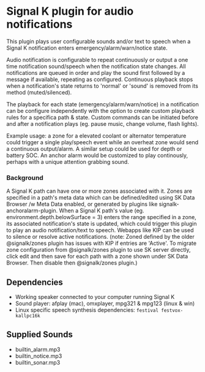 Signal K plugin for audio notifications
=================================

This plugin plays user configurable sounds and/or text to speech when a Signal K notification enters emergency/alarm/warn/notice state.

Audio notification is configurable to repeat continuously or output a one time notification sound/speech when the notification state changes.
All notifications are queued in order and play the sound first followed by a message if available, repeating as configured.  Continuous playback stops when a notification's state returns to 'normal' or 'sound' is removed from its method (muted/silenced).


The playback for each state (emergency/alarm/warn/notice) in a notification can be configure independently with the option to create custom playback rules for a specifica path & state.  Custom commands can be initiated before and after a notification plays (eg. pause music, change volume, flash lights).

Example usage: a zone for a elevated coolant or alternator temperature could trigger a single play/speech event while an overheat zone would send a continuous output/alarm.  A similar setup could be used for depth or battery SOC.  An anchor alarm would be customized to play continously, perhaps with a unique attention grabbing sound.

### Background
A Signal K path can have one or more zones associated with it. Zones are specified in a path's meta data which can be defined/edited using SK Data Browser /w Meta Data enabled, or generated by plugins like signalk-anchoralarm-plugin.
When a Signal K path's value (eg. environment.depth.belowSurface = 3) enters the range specified in a zone, its associated notification's state is updated, which could trigger this plugin to play an audio notification/text to speech.
Webapps like KIP can be used to silence or resolve active notifications.  (note: Zoned defined by the older @signalk/zones plugin has issues with KIP if entries are 'Active'. To migrate zone configuration from @signalk/zones plugin to use SK server directly, click edit and then save for each path with a zone shown under SK Data Browser. Then disable then @signalk/zones plugin.)


## Dependencies

* Working speaker connected to your computer running Signal K
* Sound player:  afplay (mac), omxplayer, mpg321 & mpg123 (linux & win)
* Linux specific speech synthesis dependencies: `festival festvox-kallpc16k`

## Supplied Sounds

* builtin_alarm.mp3
* builtin_notice.mp3
* builtin_sonar.mp3
